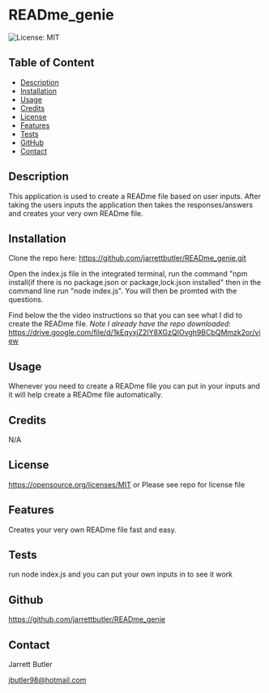 # READme_genie

![License: MIT](https://img.shields.io/badge/License-MIT-yellow.svg)
        
## Table of Content
* [Description](#description)
* [Installation](#installation)
* [Usage](#usage)
* [Credits](#credits)
* [License](#license)
* [Features](#features)
* [Tests](#tests)
* [GitHub](#github)
* [Contact](#contact)

## Description
This application is used to create a READme file based on user inputs. After taking the users inputs the application then takes the responses/answers and creates your very own READme file.

## Installation
Clone the repo here:
https://github.com/jarrettbutler/READme_genie.git

Open the index.js file in the integrated terminal, run the command "npm install(if there is no package.json or package,lock.json installed" then in the command line run "node index.js". You will then be promted with the questions.

Find below the the video instructions so that you can see what I did to create the READme file. *Note I already have the repo downloaded*:
https://drive.google.com/file/d/1kEqyxjZ2IY8XGzQIOvgh9BCbQMmzk2or/view

## Usage
Whenever you need to create a READme file you can put in your inputs and it will help create a READme file automatically.

## Credits
N/A

## License
https://opensource.org/licenses/MIT
or
Please see repo for license file

## Features
Creates your very own READme file fast and easy.

## Tests
run node index.js and you can put your own inputs in to see it work

## Github
https://github.com/jarrettbutler/READme_genie

## Contact
Jarrett Butler

jbutler98@hotmail.com